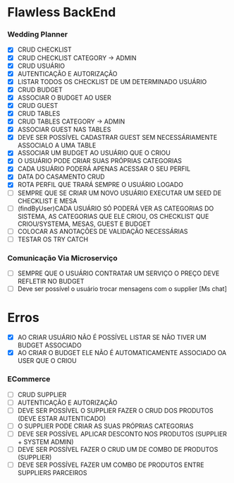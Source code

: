 # Flawless BackEnd

### Wedding Planner

- [x] CRUD CHECKLIST
- [x] CRUD CHECKLIST CATEGORY -> ADMIN
- [x] CRUD USUÁRIO
- [X] AUTENTICAÇÂO E AUTORIZAÇÃO
- [x] LISTAR TODOS OS CHECKLIST DE UM DETERMINADO USUÁRIO
- [x] CRUD BUDGET
- [x] ASSOCIAR O BUDGET AO USER
- [X] CRUD GUEST
- [x] CRUD TABLES
- [x] CRUD TABLES CATEGORY -> ADMIN
- [x] ASSOCIAR GUEST NAS TABLES
- [x] DEVE SER POSSÍVEL CADASTRAR GUEST SEM NECESSÁRIAMENTE ASSOCIALO A UMA TABLE
- [x] ASSOCIAR UM BUDGET AO USUÁRIO QUE O CRIOU
- [x] O USUÁRIO PODE CRIAR SUAS PRÓPRIAS CATEGORIAS
- [x] CADA USUÁRIO PODERÁ APENAS ACESSAR O SEU PERFIL
- [x] DATA DO CASAMENTO CRUD
- [x] ROTA PERFIL QUE TRARÁ SEMPRE O USUÁRIO LOGADO
- [ ] SEMPRE QUE SE CRIAR UM NOVO USUÁRIO EXECUTAR UM SEED DE CHECKLIST E MESA
- [ ] (findByUser)CADA USUÁRIO SÓ PODERÁ VER AS  CATEGORIAS DO SISTEMA, AS CATEGORIAS QUE ELE CRIOU, OS CHECKLIST QUE CRIOU/SYSTEMA, MESAS, GUEST E BUDGET
- [ ] COLOCAR AS ANOTAÇÕES DE VALIDAÇÃO NECESSÁRIAS
- [ ] TESTAR OS TRY CATCH
### Comunicação Via Microserviço
- [ ] SEMPRE QUE O USUÁRIO CONTRATAR UM SERVIÇO O PREÇO DEVE REFLETIR NO BUDGET
- [ ] Deve ser possível o usuário trocar mensagens com o supplier [Ms chat]

# Erros
- [x] AO CRIAR USUÁRIO NÃO É POSSÍVEL LISTAR SE NÃO TIVER UM BUDGET ASSOCIADO
- [x] AO CRIAR O BUDGET ELE NÃO É AUTOMATICAMENTE ASSOCIADO OA USER QUE O CRIOU

### ECommerce

- [ ] CRUD SUPPLIER
- [ ] AUTENTICAÇÃO E AUTORIZAÇÂO
- [ ] DEVE SER POSSÍVEL O SUPPLIER FAZER O CRUD DOS PRODUTOS (DEVE ESTAR AUTENTICADO)
- [ ] O SUPPLIER PODE CRIAR AS SUAS PRÓPRIAS CATEGORIAS
- [ ] DEVE SER POSSÍVEL APLICAR DESCONTO NOS PRODUTOS (SUPPLIER + SYSTEM ADMIN)
- [ ] DEVE SER POSSÍVEL FAZER O CRUD UM DE COMBO DE PRODUTOS (SUPPLIER)
- [ ] DEVE SER POSSÍVEL FAZER UM COMBO DE PRODUTOS ENTRE SUPPLIERS PARCEIROS
